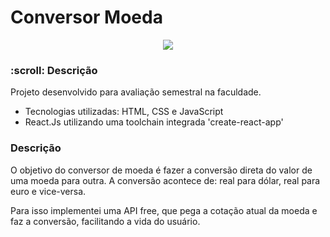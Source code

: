 <h1> Conversor Moeda </h1>

<p align="center">
  <img src="https://i.imgur.com/t1g8qBU.png">
</p>

<h3> :scroll: Descrição </h3>

Projeto desenvolvido para avaliação semestral na faculdade.

* Tecnologias utilizadas: HTML, CSS e JavaScript
* React.Js utilizando uma toolchain integrada 'create-react-app'

<h3> Descrição </h3>

O objetivo do conversor de moeda é fazer a conversão direta do valor de uma moeda para outra.
A conversão acontece de: real para dólar, real para euro e vice-versa.

Para isso implementei uma API free, que pega a cotação atual da moeda e faz a conversão, facilitando a vida do usuário.
